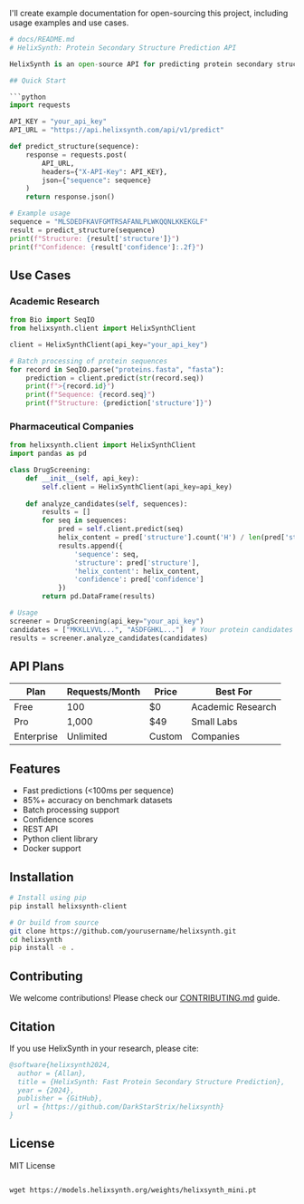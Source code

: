 I'll create example documentation for open-sourcing this project, including usage examples and use cases.

```python
# docs/README.md
# HelixSynth: Protein Secondary Structure Prediction API

HelixSynth is an open-source API for predicting protein secondary structures using deep learning. It provides fast and accurate predictions for helices (H), beta sheets (E), and coils (C).

## Quick Start

```python
import requests

API_KEY = "your_api_key"
API_URL = "https://api.helixsynth.com/api/v1/predict"

def predict_structure(sequence):
    response = requests.post(
        API_URL,
        headers={"X-API-Key": API_KEY},
        json={"sequence": sequence}
    )
    return response.json()

# Example usage
sequence = "MLSDEDFKAVFGMTRSAFANLPLWKQQNLKKEKGLF"
result = predict_structure(sequence)
print(f"Structure: {result['structure']}")
print(f"Confidence: {result['confidence']:.2f}")
```

## Use Cases

### Academic Research
```python
from Bio import SeqIO
from helixsynth.client import HelixSynthClient

client = HelixSynthClient(api_key="your_api_key")

# Batch processing of protein sequences
for record in SeqIO.parse("proteins.fasta", "fasta"):
    prediction = client.predict(str(record.seq))
    print(f">{record.id}")
    print(f"Sequence: {record.seq}")
    print(f"Structure: {prediction['structure']}")
```

### Pharmaceutical Companies
```python
from helixsynth.client import HelixSynthClient
import pandas as pd

class DrugScreening:
    def __init__(self, api_key):
        self.client = HelixSynthClient(api_key=api_key)
    
    def analyze_candidates(self, sequences):
        results = []
        for seq in sequences:
            pred = self.client.predict(seq)
            helix_content = pred['structure'].count('H') / len(pred['structure'])
            results.append({
                'sequence': seq,
                'structure': pred['structure'],
                'helix_content': helix_content,
                'confidence': pred['confidence']
            })
        return pd.DataFrame(results)

# Usage
screener = DrugScreening(api_key="your_api_key")
candidates = ["MKKLLVVL...", "ASDFGHKL..."]  # Your protein candidates
results = screener.analyze_candidates(candidates)
```

## API Plans

| Plan | Requests/Month | Price | Best For |
|------|---------------|--------|----------|
| Free | 100 | $0 | Academic Research |
| Pro | 1,000 | $49 | Small Labs |
| Enterprise | Unlimited | Custom | Companies |

## Features

- Fast predictions (<100ms per sequence)
- 85%+ accuracy on benchmark datasets
- Batch processing support
- Confidence scores
- REST API
- Python client library
- Docker support

## Installation

```bash
# Install using pip
pip install helixsynth-client

# Or build from source
git clone https://github.com/yourusername/helixsynth.git
cd helixsynth
pip install -e .
```

## Contributing

We welcome contributions! Please check our [CONTRIBUTING.md](CONTRIBUTING.md) guide.

## Citation

If you use HelixSynth in your research, please cite:

```bibtex
@software{helixsynth2024,
  author = {Allan},
  title = {HelixSynth: Fast Protein Secondary Structure Prediction},
  year = {2024},
  publisher = {GitHub},
  url = {https://github.com/DarkStarStrix/helixsynth}
}
```

## License

MIT License
```

wget https://models.helixsynth.org/weights/helixsynth_mini.pt
